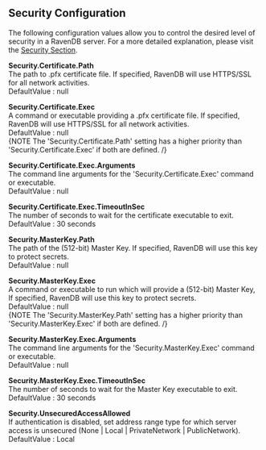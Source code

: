 ## Security Configuration

The following configuration values allow you to control the desired level of security in a RavenDB server. For a more detailed explanation, please visit the [Security Section](../security/authentication/certificate-configuration).

<strong>Security.Certificate.Path</strong>  
The path to .pfx certificate file. If specified, RavenDB will use HTTPS/SSL for all network activities.  
DefaultValue : null  

<strong>Security.Certificate.Exec</strong>  
A command or executable providing a .pfx certificate file. If specified, RavenDB will use HTTPS/SSL for all network activities.  
DefaultValue : null  
{NOTE The 'Security.Certificate.Path' setting has a higher priority than 'Security.Certificate.Exec' if both are defined. /}

<strong>Security.Certificate.Exec.Arguments</strong>  
The command line arguments for the 'Security.Certificate.Exec' command or executable.  
DefaultValue : null  

<strong>Security.Certificate.Exec.TimeoutInSec</strong>  
The number of seconds to wait for the certificate executable to exit.  
DefaultValue : 30 seconds  

<strong>Security.MasterKey.Path</strong>  
The path of the (512-bit) Master Key. If specified, RavenDB will use this key to protect secrets.  
DefaultValue : null  

<strong>Security.MasterKey.Exec</strong>  
A command or executable to run which will provide a (512-bit) Master Key, If specified, RavenDB will use this key to protect secrets.  
DefaultValue : null  
{NOTE The 'Security.MasterKey.Path' setting has a higher priority than 'Security.MasterKey.Exec' if both are defined. /}

<strong>Security.MasterKey.Exec.Arguments</strong>  
The command line arguments for the 'Security.MasterKey.Exec' command or executable.  
DefaultValue : null  

<strong>Security.MasterKey.Exec.TimeoutInSec</strong>  
The number of seconds to wait for the Master Key executable to exit.  
DefaultValue : 30 seconds  

<strong>Security.UnsecuredAccessAllowed</strong>  
If authentication is disabled, set address range type for which server access is unsecured (None | Local | PrivateNetwork | PublicNetwork).  
DefaultValue : Local  
